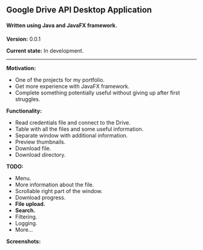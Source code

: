 ## Google Drive API Desktop Application
#### Written using Java and JavaFX framework.
**Version:** 0.0.1

**Current state:** In development. 

------------


**Motivation:**
- One of the projects for my portfolio. 
- Get more experience with JavaFX framework.
- Complete something potentially useful without giving up after first struggles.


**Functionality:**
- Read credentials file and connect to the Drive.
- Table with all the files and some useful information. 
- Separate window with additional information.
- Preview thumbnails.
- Download file.
- Download directory.

**TODO:**
- Menu. 
- More information about the file.
- Scrollable right part of the window.
- Download progress.
- **File upload.**
- **Search.**
- Filtering.
- Logging.
- More...

**Screenshots:**
